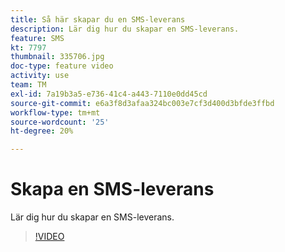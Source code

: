 ```yaml
---
title: Så här skapar du en SMS-leverans
description: Lär dig hur du skapar en SMS-leverans.
feature: SMS
kt: 7797
thumbnail: 335706.jpg
doc-type: feature video
activity: use
team: TM
exl-id: 7a19b3a5-e736-41c4-a443-7110e0dd45cd
source-git-commit: e6a3f8d3afaa324bc003e7cf3d400d3bfde3ffbd
workflow-type: tm+mt
source-wordcount: '25'
ht-degree: 20%

---
```


# Skapa en SMS-leverans

Lär dig hur du skapar en SMS-leverans.

>[!VIDEO](https://video.tv.adobe.com/v/335706)
